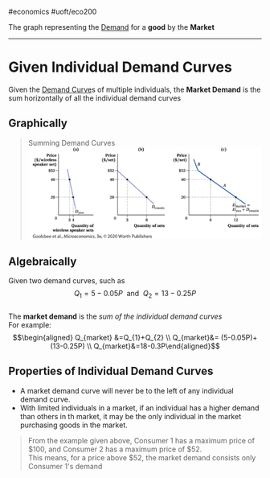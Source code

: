 #economics #uoft/eco200 

The graph representing the [Demand](Demand) for a **good** by the **Market**

---
# Given Individual Demand Curves
Given the [Demand Curve](Demand%20Curve.md)s of multiple individuals, the **Market Demand** is the sum horizontally of all the individual demand curves
## Graphically
> Summing Demand Curves ![Pasted image 20231108202545](attachments/Pasted%20image%2020231108202545.png)


## Algebraically
Given two demand curves, such as $$Q_{1}=5-0.05P \ \text{ and } \ Q_{2}=13-0.25P$$  
The **market demand** is the *sum of the individual demand curves*  
For example: $$\begin{aligned} Q_{market} &=Q_{1}+Q_{2} \\ Q_{market}&= (5-0.05P)+(13-0.25P) \\ Q_{market}&=18-0.3P\end{aligned}$$
## Properties of Individual Demand Curves
- A market demand curve will never be to the left of any individual demand curve.
- With limited individuals in a market, if an individual has a higher demand than others in th market, it may be the only individual in the market purchasing goods in the market.
> 	From the example given above, Consumer 1 has a maximum price of $100, and Consumer 2 has a maximum price of $52.  
> 	This means, for a price above $52, the market demand consists only Consumer 1's demand 

